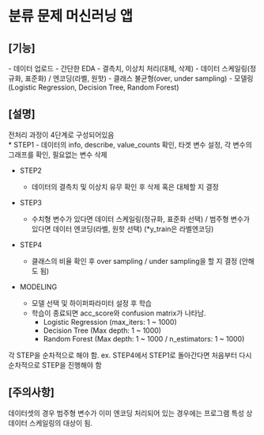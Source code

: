<h1>분류 문제 머신러닝 앱</h1> 

<h2>[기능]</h2>
- 데이터 업로드
- 간단한 EDA
- 결측치, 이상치 처리(대체, 삭제)
- 데이터 스케일링(정규화, 표준화) / 엔코딩(라벨, 원핫)
- 클래스 불균형(over, under sampling)
- 모델링(Logistic Regression, Decision Tree, Random Forest)

<h2>[설명]</h2>
전처리 과정이 4단계로 구성되어있음<br>
* STEP1
    - 데이터의 info, describe, value_counts 확인, 타겟 변수 설정, 각 변수의 그래프를 확인, 필요없는 변수 삭제
    
* STEP2
    - 데이터의 결측치 및 이상치 유무 확인 후 삭제 혹은 대체할 지 결정

* STEP3
    - 수치형 변수가 있다면 데이터 스케일링(정규화, 표준화 선택) / 범주형 변수가 있다면 데이터 엔코딩(라벨, 원핫 선택) (*y_train은 라벨엔코딩)

* STEP4
    - 클래스의 비율 확인 후 over sampling / under sampling을 할 지 결정 (안해도 됨)
    
* MODELING
    - 모델 선택 및 하이퍼파라미터 설정 후 학습
    - 학습이 종료되면 acc_score와 confusion matrix가 나타남.
        + Logistic Regression (max_iters: 1 ~ 1000)
        + Decision Tree (Max depth: 1 ~ 1000)
        + Random Forest (Max depth: 1 ~ 1000 / n_estimators: 1 ~ 1000)

각 STEP을 순차적으로 해야 함.
ex. STEP4에서 STEP1로 돌아간다면 처음부터 다시 순차적으로 STEP을 진행해야 함

<h2>[주의사항]</h2>
데이터셋의 경우 범주형 변수가 이미 엔코딩 처리되어 있는 경우에는 프로그램 특성 상 데이터 스케일링의 대상이 됨.<br>